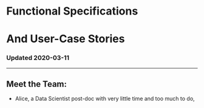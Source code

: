 # Functional Specifications
# And User-Case Stories
### __Updated 2020-03-11__
--------------------------------------------------------
## Meet the Team:
* Alice, a Data Scientist post-doc with very little time and too much to do, 
